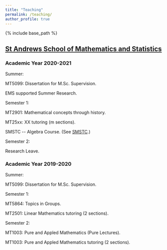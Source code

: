 ```yaml
---
title: "Teaching"
permalink: /teaching/
author_profile: true
---
```

{% include base_path %}

## [St Andrews School of Mathematics and Statistics](https://www.st-andrews.ac.uk/maths/)

### Academic Year 2020-2021

Summer:

MT5099: Dissertation for M.Sc. Supervision.

EMS supported Summer Research.

Semester 1:

MT2901: Mathematical concepts through history.

MT25xx: XX tutoring (m sections).

SMSTC -- Algebra Course.  (See [SMSTC](https://smstc.ac.uk/).)

Semester 2:

Research Leave.

### Academic Year 2019-2020

Summer:

MT5099: Dissertation for M.Sc. Supervision.


Semester 1:

MT5864: Topics in Groups.

MT2501: Linear Mathematics tutoring (2 sections).

Semester 2:

MT1003: Pure and Appled Mathematics (Pure Lectures).

MT1003: Pure and Appled Mathematics tutoring (2 sections).
